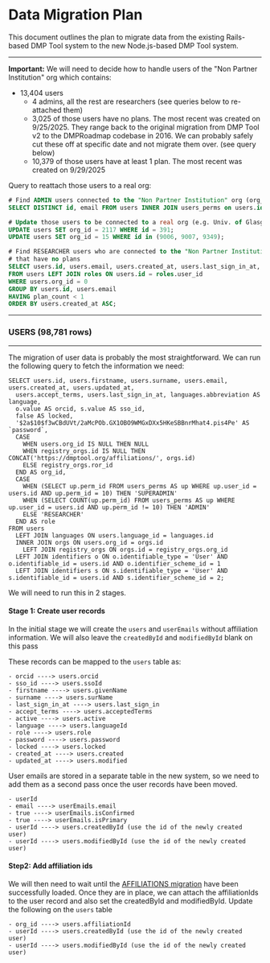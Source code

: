# Data Migration Plan
This document outlines the plan to migrate data from the existing Rails-based DMP Tool system to the
new Node.js-based DMP Tool system. 

---
**Important:**
We will need to decide how to handle users of the "Non Partner Institution" org which contains:
- 13,404 users
    - 4 admins, all the rest are researchers (see queries below to re-attached them)
    - 3,025 of those users have no plans. The most recent was created on 9/25/2025. They range back to the original migration from DMP Tool v2 to the DMPRoadmap codebase in 2016. We can probably safely cut these off at specific date and not migrate them over. (see query below)
    - 10,379 of those users have at least 1 plan. The most recent was created on 9/29/2025

Query to reattach those users to a real org:
```sql
# Find ADMIN users connected to the "Non Partner Institution" org (org_id = 0)
SELECT DISTINCT id, email FROM users INNER JOIN users_perms on users.id = users_perms.user_id WHERE org_id = 0;

# Update those users to be connected to a real org (e.g. Univ. of Glasgow, UCOP, etc.)
UPDATE users SET org_id = 2117 WHERE id = 391;
UPDATE users SET org_id = 15 WHERE id in (9006, 9007, 9349);

# Find RESEARCHER users who are connected to the "Non Partner Institution" org (org_id = 0)
# that have no plans
SELECT users.id, users.email, users.created_at, users.last_sign_in_at, COUNT(DISTINCT roles.plan_id) plan_count
FROM users LEFT JOIN roles ON users.id = roles.user_id
WHERE users.org_id = 0
GROUP BY users.id, users.email
HAVING plan_count < 1
ORDER BY users.created_at ASC;
```
---

### USERS (98,781 rows)
---
The migration of user data is probably the most straightforward. We can run the following query to fetch the information we need:
```
SELECT users.id, users.firstname, users.surname, users.email, users.created_at, users.updated_at, 
  users.accept_terms, users.last_sign_in_at, languages.abbreviation AS language, 
  o.value AS orcid, s.value AS sso_id,
  false AS locked,
  '$2a$10$f3wCBdUVt/2aMcPOb.GX1OBO9WMGxDXx5HKeSBBnrMhat4.pis4Pe' AS `password`,
  CASE 
    WHEN users.org_id IS NULL THEN NULL
    WHEN registry_orgs.id IS NULL THEN CONCAT('https://dmptool.org/affiliations/', orgs.id)
    ELSE registry_orgs.ror_id
  END AS org_id,
  CASE 
    WHEN (SELECT up.perm_id FROM users_perms AS up WHERE up.user_id = users.id AND up.perm_id = 10) THEN 'SUPERADMIN'
    WHEN (SELECT COUNT(up.perm_id) FROM users_perms AS up WHERE up.user_id = users.id AND up.perm_id != 10) THEN 'ADMIN'
    ELSE 'RESEARCHER'
  END AS role
FROM users 
  LEFT JOIN languages ON users.language_id = languages.id
  INNER JOIN orgs ON users.org_id = orgs.id
  	LEFT JOIN registry_orgs ON orgs.id = registry_orgs.org_id
  LEFT JOIN identifiers o ON o.identifiable_type = 'User' AND o.identifiable_id = users.id AND o.identifier_scheme_id = 1
  LEFT JOIN identifiers s ON s.identifiable_type = 'User' AND s.identifiable_id = users.id AND s.identifier_scheme_id = 2;
```

We will need to run this in 2 stages.

#### Stage 1: Create user records
In the initial stage we will create the `users` and `userEmails` without affiliation information. We will also leave the `createdById` and `modifiedById` blank on this pass

These records can be mapped to the `users` table as:
```
- orcid ----> users.orcid
- sso_id ----> users.ssoId
- firstname ----> users.givenName
- surname ----> users.surName
- last_sign_in_at ----> users.last_sign_in
- accept_terms ----> users.acceptedTerms
- active ----> users.active
- language ----> users.languageId
- role ----> users.role
- password ----> users.password
- locked ----> users.locked
- created_at ----> users.created
- updated_at ----> users.modified
```

User emails are stored in a separate table in the new system, so we need to add them as a second pass once the user records have been moved.
```
- userId
- email ----> userEmails.email
- true ----> userEmails.isConfirmed
- true ----> userEmails.isPrimary
- userId ----> users.createdById (use the id of the newly created user)
- userId ----> users.modifiedById (use the id of the newly created user)
```

#### Step2: Add affiliation ids
We will then need to wait until the [AFFILIATIONS migration](Affiliations.md) have been successfully loaded. Once they are in place, we can attach the affiliationIds to the user record and also set the createdById and modifiedById.
Update the following on the `users` table
```
- org_id ----> users.affiliationId
- userId ----> users.createdById (use the id of the newly created user)
- userId ----> users.modifiedById (use the id of the newly created user)
```
